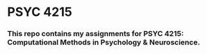 # PSYC 4215

### This repo contains my assignments for PSYC 4215: Computational Methods in Psychology & Neuroscience. 
